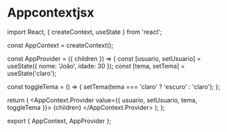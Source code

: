 # Appcontextjsx
import React, { createContext, useState } from 'react';

const AppContext = createContext();

const AppProvider = ({ children }) => {
  const [usuario, setUsuario] = useState({ nome: 'João', idade: 30 });
  const [tema, setTema] = useState('claro');

  const toggleTema = () => {
    setTema(tema === 'claro' ? 'escuro' : 'claro');
  };

  return (
    <AppContext.Provider value={{ usuario, setUsuario, tema, toggleTema }}>
      {children}
    </AppContext.Provider>
  );
};

export { AppContext, AppProvider };
